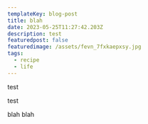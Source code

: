 ```yaml
---
templateKey: blog-post
title: blah
date: 2023-05-25T11:27:42.203Z
description: test
featuredpost: false
featuredimage: /assets/fevn_7fxkaepxsy.jpg
tags:
  - recipe
  - life
---
```

test





test



blah blah